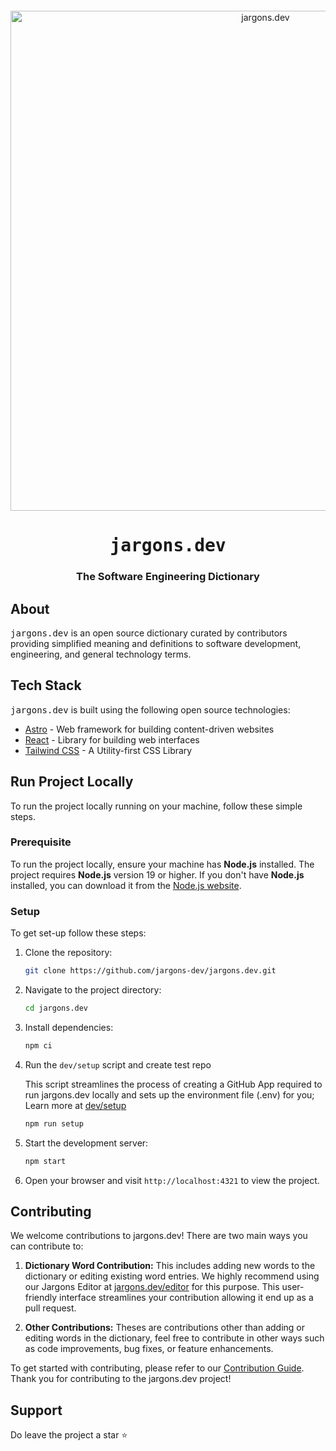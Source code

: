 <div align="center" style="margin-top: 12px">
  <a href="https://www.jargons.dev">
    <img width="800" alt="jargons.dev" src="https://github.com/devjargons/jargons.dev/assets/25631971/5d1db25d-18e0-4544-ac98-9aa4e1097e14">
  </a>
  <h1><tt>jargons.dev</tt></h1>
  <h3>The Software Engineering Dictionary</h3>
</div>

## About

<tt>jargons.dev</tt> is an open source dictionary curated by contributors providing simplified meaning and definitions to software development, engineering, and general technology terms.

## Tech Stack

<tt>jargons.dev</tt> is built using the following open source technologies: 

- [Astro](https://astro.build/) - Web framework for building content-driven websites
- [React](https://react.dev) - Library for building web interfaces
- [Tailwind CSS](https://tailwindcss.com) - A Utility-first CSS Library

## Run Project Locally

To run the project locally running on your machine, follow these simple steps.

### Prerequisite

To run the project locally, ensure your machine has **Node.js** installed. The project requires **Node.js** version 19 or higher. If you don't have **Node.js** installed, you can download it from the [Node.js website](https://nodejs.org/).

### Setup 

To get set-up follow these steps:

1. Clone the repository:

   ```sh
   git clone https://github.com/jargons-dev/jargons.dev.git
   ```

2. Navigate to the project directory:

   ```sh
   cd jargons.dev
   ```

3. Install dependencies:

   ```sh
   npm ci
   ```

4. Run the `dev/setup` script and create test repo

   This script streamlines the process of creating a GitHub App required to run jargons.dev locally and sets up the environment file (.env) for you; Learn more at [dev/setup](/dev/README.md) 
   
   ```sh
   npm run setup
   ```

5. Start the development server:

   ```sh
   npm start
   ```

6. Open your browser and visit `http://localhost:4321` to view the project.

## Contributing

We welcome contributions to jargons.dev! There are two main ways you can contribute to:

1. **Dictionary Word Contribution:** 
  This includes adding new words to the dictionary or editing existing word entries. We highly recommend using our Jargons Editor at [jargons.dev/editor](https://jargons.dev/editor) for this purpose. This user-friendly interface streamlines your contribution allowing it end up as a pull request.

2. **Other Contributions:**
  Theses are contributions other than adding or editing words in the dictionary, feel free to contribute in other ways such as code improvements, bug fixes, or feature enhancements.

To get started with contributing, please refer to our [Contribution Guide](./CONTRIBUTING.md). Thank you for contributing to the jargons.dev project!

## Support 

Do leave the project a star ⭐️
